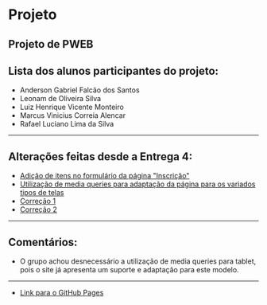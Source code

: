 # Projeto
Projeto de PWEB
---
## Lista dos alunos participantes do projeto:
* Anderson Gabriel Falcão dos Santos
* Leonam de Oliveira Silva
* Luiz Henrique Vicente Monteiro
* Marcus Vinicius Correia Alencar
* Rafael Luciano Lima da Silva
---
## Alterações feitas desde a Entrega 4:
* [Adição de itens no formulário da página "Inscrição"](https://github.com/rafaellucian0/Projeto/commit/9df455d339a3ecc7106363a37023ab493e0f3fa7)
* [Utilização de media queries para adaptação da página para os variados tipos de telas](https://github.com/rafaellucian0/Projeto/commit/0058427207eebfddc5cb56cc9125be60edee67f4)
* [Correção 1](https://github.com/rafaellucian0/Projeto/commit/1d2da27bcde8e0ddea00da03771d2f5383c837c4)
* [Correção 2](https://github.com/rafaellucian0/Projeto/commit/aa95ac554091bb08de0a587cc73d5e7e82d16c70)
---
## Comentários:
* O grupo achou desnecessário a utilização de media queries para tablet, pois o site já apresenta um suporte e adaptação para este modelo.
---
* [Link para o GitHub Pages](https://rafaellucian0.github.io/Projeto/)
